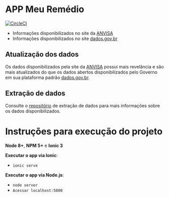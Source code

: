 # APP Meu Remédio

[![CircleCI](https://circleci.com/gh/yagoluiz/meuremedio-app.svg?style=svg)](https://circleci.com/gh/yagoluiz/meuremedio-app) 

* Informações disponibilizados no site da [ANVISA](http://portal.anvisa.gov.br/listas-de-precos)
* Informações disponibilizados no site [dados.gov.br](http://dados.gov.br/dataset/anvisa-precos-de-medicamentos)

## Atualização dos dados

Os dados disponibilizados pela site da [ANVISA](http://portal.anvisa.gov.br/listas-de-precos) possui mais revelância e são mais atualizados do que os dados abertos disponibilizados pelo Governo em sua plataforma padrão [dados.gov.br](http://dados.gov.br).

## Extração de dados

Consulte o [repositório](https://github.com/yagoluiz/meuremedio-mineracao) de extração de dados para mais informações sobre os dados disponibilizados.

# Instruções para execução do projeto

**Node 8+**, **NPM 5+** e **Ionic 3** 

**Executar o app via Ionic**:
 - `ionic serve`

 **Executar o app via Node.js**:
 - `node server`
 - `Acessar localhost:5000`

